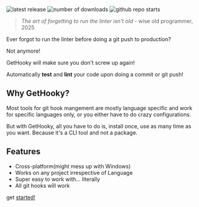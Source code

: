 ![latest release](https://img.shields.io/github/v/release/ezpieco/gethooky?style=for-the-badge)
![number of downloads](https://img.shields.io/github/downloads/ezpieco/gethooky/total?style=for-the-badge)
![github repo starts](https://img.shields.io/github/stars/ezpieco/gethooky?style=for-the-badge&logo=github)

> *The art of forgetting to run the linter isn't old* - wise old programmer, 2025

Ever forgot to run the linter before doing a git push to production?

Not anymore!

GetHooky will make sure you don't screw up again!

Automatically **test** and **lint** your code upon doing a commit or git push!

## Why GetHooky?

Most tools for git hook mangement are mostly language specific and work for specific languages only, or you either have to do crazy configurations.

But with GetHooky, all you have to do is, install once, use as many time as you want. Because it's a CLI tool and not a package.

## Features

- Cross-platform(might mess up with Windows)
- Works on any project irrespective of Language
- Super easy to work with... literally
- All git hooks will work

get [started!](/get-started)
